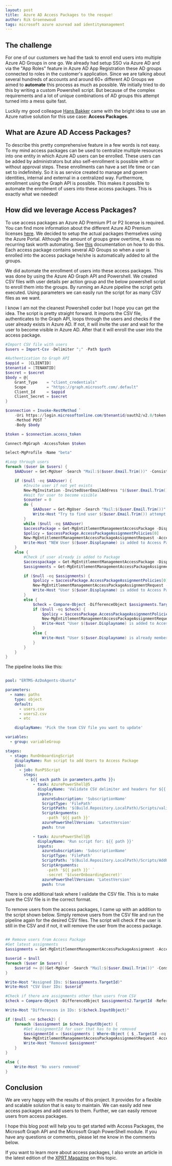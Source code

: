 ```yaml
---
layout: post
title:  Azure AD Access Packages to the resque!
author: Rik Groenewoud
tags: microsoft azure azuread aad identitymanagement
---
```


## The challenge

For one of our customers we had the task to enroll end users into multiple Azure AD Groups in one go. We already had setup SSO via Azure AD and via the "App Roles" feature in Azure AD App Registration these AD groups connected to roles in the customer's application. Since we are talking about several hundreds of accounts and around 60+ different AD Groups we aimed to **automate** this process as much as possible. We initially tried to do this by writing a custom Powershell script. But because of the complex requirements and a lot of unique combinations of AD groups this attempt turned into a mess quite fast.

Luckily my good colleague [Hans Bakker](https://xpirit.com/team/hans-bakker/) came with the bright idea to use an Azure native solution for this use case: **Access Packages**.

## What are Azure AD Access Packages?

To describe this pretty comprehensive feature in a few words is not easy. To my mind access packages can be used to centralize multiple resources into one entity in which Azure AD users can be enrolled. These users can be added by administrators but also self-enrollment is possible with or without approval steps. These enrollments can have a set life time or can set to indefinitely. So it is as service created to manage and govern identities, internal and external in a centralized way. Furthermore, enrollment using the Graph API is possible. This makes it possible to automate the enrollment of users into these access packages. This is exactly what we needed!

## How did we leverage Access Packages?

To use access packages an Azure AD Premium P1 or P2 license is required. You can find more information about the different Azure AD Premium licenses [here](https://azure.microsoft.com/en-us/pricing/details/active-directory/). We decided to setup the actual packages themselves using the Azure Portal. Although the amount of groups grew overtime, it was no recurring task worth automating. See [this](https://learn.microsoft.com/en-us/azure/active-directory/governance/entitlement-management-access-package-create) documentation on how to do this. Each access package contains several AD Groups so when a user is enrolled into the access package he/she is automatically added to all the groups.

We did automate the enrollment of users into these access packages. This was done by using the Azure AD Graph API and Powershell. We created CSV files with user details per action group and the below powershell script to enroll them into the groups. By running an Azure pipeline the script gets executed. Using parameters we can easily run the script for as many CSV files as we want.

I know I am not the cleanest Powershell coder but I hope you can get the idea. The script is pretty straight forward. It imports the CSV file, authenticates to the Graph API, loops through the users and checks if the user already exists in Azure AD. If not, it will invite the user and wait for the user to become visible in Azure AD. After that it will enroll the user into the access package.

```powershell
#Import CSV file with users
$users = Import-Csv -Delimiter ";" -Path $path

#Authentication to Graph API
$appid =  [CLIENTID]
$tenantid = [TENANTID]
$secret = $secret
$body = @{
    Grant_Type    = "client_credentials"
    Scope         = "https://graph.microsoft.com/.default"
    Client_Id     = $appid
    Client_Secret = $secret
}

$connection = Invoke-RestMethod `
    -Uri https://login.microsoftonline.com/$tenantid/oauth2/v2.0/token `
    -Method POST `
    -Body $body

$token = $connection.access_token

Connect-MgGraph -AccessToken $token

Select-MgProfile -Name "beta"

#Loop through users
foreach ($user in $users) {
    $AADuser = Get-MgUser -Search "Mail:$($user.Email.Trim())" -ConsistencyLevel eventual

    if ($null -eq $AADuser) {
        #Invite user if not yet exists
        New-MgInvitation -InvitedUserEmailAddress "$($user.Email.Trim())" -InviteRedirectUrl "[URL]" -SendInvitationMessage:$true
        #Wait for user to become visible
        $counter = 0
        do {
            $AADuser = Get-MgUser -Search "Mail:$($user.Email.Trim())" -ConsistencyLevel eventual
            Write-Host "Try to find user $($user.Email.Trim()) attempt $($counter = $counter + 1) $counter"
        }
        while ($null -eq $AADuser)
        $accessPackage = Get-MgEntitlementManagementAccessPackage -DisplayNameEq $user.AccessPackage -ExpandProperty "accessPackageAssignmentPolicies"
        $policy = $accessPackage.AccessPackageAssignmentPolicies[0]
        New-MgEntitlementManagementAccessPackageAssignmentRequest -AccessPackageId $accessPackage.Id -AssignmentPolicyId $policy.Id -TargetId $AADuser.Id
        Write-Host "NEW User $($user.Displayname) is added to Access Package"
    }
    else {
        #Check if user already is added to Package
        $accesspackage = Get-MgEntitlementManagementAccessPackage -DisplayNameEq $user.AccessPackage -ExpandProperty "accessPackageAssignmentPolicies"
        $assignments = Get-MgEntitlementManagementAccessPackageAssignment -AccessPackageId $accesspackage.Id -ExpandProperty target -All -ErrorAction Stop | Where-Object { $_.AssignmentState -eq 'Delivered' }

        if ($null -eq $assignments) {
            $policy = $accessPackage.AccessPackageAssignmentPolicies[0]
            New-MgEntitlementManagementAccessPackageAssignmentRequest -AccessPackageId $accessPackage.Id -AssignmentPolicyId $policy.Id -TargetId $AADuser.Id
            Write-Host "User $($user.Displayname) is added to Access Package"
        }
        else {
            $check = Compare-Object -DifferenceObject $assignments.Target.ObjectId -ReferenceObject $AADuser.Id -ExcludeDifferent
            if ($null -eq $check) {
                $policy = $accessPackage.AccessPackageAssignmentPolicies[0]
                New-MgEntitlementManagementAccessPackageAssignmentRequest -AccessPackageId $accessPackage.Id -AssignmentPolicyId $policy.Id -TargetId $AADuser.Id
                Write-Host "User $($user.Displayname) is added to Access Package"
            }
            else {
                Write-Host "User $($user.Displayname) is already member of this Access Package"
            }
        }
    }
}

```

The pipeline looks like this:

```yaml

pool: "ERTMS-AzDoAgents-Ubuntu"

parameters:
  - name: paths
    type: object
    default:
      - users.csv
      - users2.csv
      - etc

    displayName: 'Pick the team CSV file you want to update'

variables:
  - group: variableGroup

stages:
  - stage: RunOnboardingScript
    displayName: Run script to add Users to Access Package
    jobs:
      - job: RunPSScript
        steps:
         - ${{ each path in parameters.paths }}:
            - task: AzurePowerShell@5
              displayName: 'Validate CSV delimiter and headers for ${{ path }}'
              inputs:
                azureSubscription: 'SubscriptionName'
                ScriptType: 'FilePath'
                ScriptPath: '$(Build.Repository.LocalPath)/Scripts/validateCSV.ps1'
                ScriptArguments:
                  -path '${{ path }}'
                azurePowerShellVersion: 'LatestVersion'
                pwsh: true

            - task: AzurePowerShell@5
              displayName: 'Run script for: ${{ path }}'
              inputs:
                azureSubscription: 'SubscriptionName'
                ScriptType: 'FilePath'
                ScriptPath: '$(Build.Repository.LocalPath)/Scripts/AddUsersToAccessPackage.ps1'
                ScriptArguments:
                  -path '${{ path }}' `
                  -secret '$(userOnboardingSecret)'
                azurePowerShellVersion: 'LatestVersion'
                pwsh: true

```

There is one additional task where I validate the CSV file. This is to make sure the CSV file is in the correct format.

To remove users from the access packages, I came up with an addition to the script shown below. Simply remove users from the CSV file and run the pipeline again for the desired CSV files. The script will check if the user is still in the CSV and if not, it will remove the user from the access package.

```powershell

## Remove users from Access Package
#Get latest assignments
$assignments = Get-MgEntitlementManagementAccessPackageAssignment -AccessPackageId $accesspackage.Id -ExpandProperty target -ErrorAction Stop | Where-Object { $_.ExpiredDateTime -eq $null }

$userid = $null
foreach ($user in $users) {
    $userid += @((Get-MgUser -Search "Mail:$($user.Email.Trim())" -ConsistencyLevel eventual).Id)
}

Write-Host "Assigned IDs: $($assignments.TargetId)"
Write-Host "CSV User IDs: $userid"

#Check if there are assignments other than users from CSV
$check = Compare-Object -DifferenceObject $assignments2.TargetId -ReferenceObject $userid

Write-Host "Differences in IDs: $($check.InputObject)"

if ($null -ne $check2) {
    foreach ($assignment in $check.InputObject) {
        #Get AssignmentId for user that has to be removed
        $assignmentId = ($assignments | Where-Object { $_.TargetId -eq $assignment }).Id
        New-MgEntitlementManagementAccessPackageAssignmentRequest -AccessPackageAssignmentId $assignmentId -RequestType "AdminRemove"
        Write-Host "Removed $assignment"
    }
}

else {
    Write-Host 'No users removed'
}
```

## Conclusion

We are very happy with the results of this project. It provides for a flexible and scalable solution that is easy to maintain. We can easily add new access packages and add users to them. Further, we can easily remove users from access packages.

I hope this blog post will help you to get started with Access Packages, the Microsoft Graph API and the Microsoft Graph PowerShell module. If you have any questions or comments, please let me know in the comments below.

If you want to learn more about access packages, I also wrote an article in the latest edition of the [XPRT Magazine](https://hubs.ly/Q01Pxdxx0) on this topic.

<script src="https://giscus.app/client.js"
        data-repo="RikGr/cloudwoud"
        data-repo-id="R_kgDOHLlC9w"
        data-category="Announcements"
        data-category-id="DIC_kwDOHLlC984CO_2O"
        data-mapping="pathname"
        data-reactions-enabled="0"
        data-emit-metadata="0"
        data-input-position="bottom"
        data-theme="light"
        data-lang="en"
        crossorigin="anonymous"
        async>
</script>
